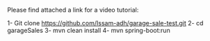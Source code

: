 Please find attached a link for a video tutorial:

1- Git clone https://github.com/Issam-adh/garage-sale-test.git
2- cd garageSales
3- mvn clean install
4- mvn spring-boot:run
